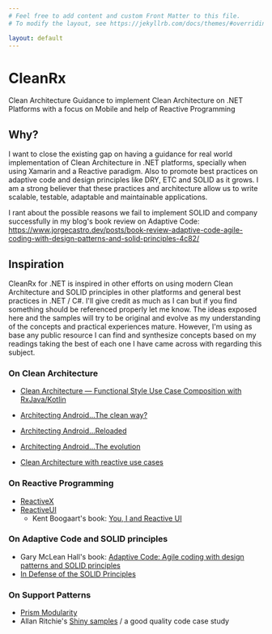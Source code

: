 ```yaml
---
# Feel free to add content and custom Front Matter to this file.
# To modify the layout, see https://jekyllrb.com/docs/themes/#overriding-theme-defaults

layout: default
---
```


# CleanRx
Clean Architecture Guidance to implement Clean Architecture on .NET Platforms with a focus on Mobile and help of Reactive Programming

## Why?

I want to close the existing gap on having a guidance for real world implementation of Clean Architecture in .NET platforms, specially when using Xamarin and a Reactive paradigm. Also to promote best practices on adaptive code and design principles like DRY, ETC and SOLID as it grows. I am a strong believer that these practices and architecture allow us to write scalable, testable, adaptable and maintainable applications.

I rant about the possible reasons we fail to implement SOLID and company successfully in my blog's book review on Adaptive Code: 
https://www.jorgecastro.dev/posts/book-review-adaptive-code-agile-coding-with-design-patterns-and-solid-principles-4c82/

## Inspiration

CleanRx for .NET is inspired in other efforts on using modern Clean Architecture and SOLID principles in other platforms and general best practices in .NET / C#. I'll give credit as much as I can but if you find something should be referenced properly let me know. The ideas exposed here and the samples will try to be original and evolve as my understanding of the concepts and practical experiences mature. However, I'm using as base any public resource I can find and synthesize concepts based on my readings taking the best of each one I have came across with regarding this subject.

### On Clean Architecture

- [Clean Architecture — Functional Style Use Case Composition with RxJava/Kotlin](https://medium.com/@june.pravin/clean-architecture-functional-style-use-case-composition-with-rxjava-kotlin-898726c97dfe)

- [Architecting Android...The clean way?](https://fernandocejas.com/2014/09/03/architecting-android-the-clean-way/)

- [Architecting Android...Reloaded](https://fernandocejas.com/2018/05/07/architecting-android-reloaded/)

- [Architecting Android...The evolution](https://fernandocejas.com/2015/07/18/architecting-android-the-evolution/)

- [Clean Architecture with reactive use cases](https://medium.com/stepstone-tech/clean-architecture-with-reactive-use-cases-c943d7a8f69c)

### On Reactive Programming

- [ReactiveX](reactive.io)
- [ReactiveUI](reactiveui.net)
  - Kent Boogaart's book: [You, I and Reactive UI](https://www.blurb.com/b/8680442-you-i-and-reactiveui-color-hardcover)

### On Adaptive Code and SOLID principles

- Gary McLean Hall's book: [Adaptive Code: Agile coding with design patterns and SOLID principles](https://www.microsoftpressstore.com/store/adaptive-code-agile-coding-with-design-patterns-and-9781509302581)
- [In Defense of the SOLID Principles](https://blog.ndepend.com/defense-solid-principles/)

### On Support Patterns

- [Prism Modularity](https://github.com/PrismLibrary/Prism/tree/master/Source/Prism/Modularity)
- Allan Ritchie's [Shiny samples](https://github.com/shinyorg/shinysamples) / a good quality code case study

